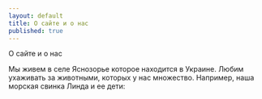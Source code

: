 ```yaml
---
layout: default
title: О сайте и о нас
published: true
---
```

О сайте и о нас

Мы живем в селе Яснозорье которое находится в Украине. Любим ухаживать за животными, которых у нас множество. 
Например, наша морская свинка Линда и ее дети: